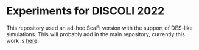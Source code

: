 # Experiments for DISCOLI 2022

This repository used an ad-hoc ScaFi version with the support of DES-like simulations.
This will probably add in the main repository, currently this work is [here](https://github.com/cric96/scafi/tree/des-simulator).
